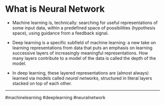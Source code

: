# What is Neural Network

 - Machine learning is, technically: searching for useful representations
of some input data, within a predefined space of possibilities (hypothesis space), using guidance from a feedback signal.

- Deep learning is a specific subfield of machine learning: a new take on learning representations from data that puts an emphasis on learning successive layers of increasingly meaningful representations. How many layers contribute to a model of the data is called the depth of the model.

- In deep learning, these layered representations are (almost always) learned via
models called *neural networks*, structured in literal layers stacked on top of each other.




---
#machinelearning #deeplearning #neuralnetwork